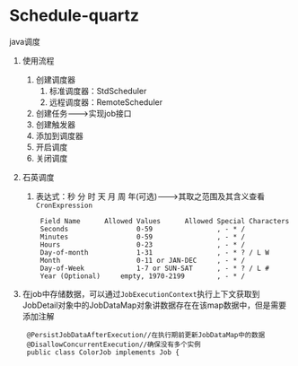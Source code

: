 # Schedule-quartz
java调度

1. 使用流程
	1. 创建调度器
		1. 标准调度器：StdScheduler
		2. 远程调度器：RemoteScheduler	
	2. 创建任务--->实现job接口
	3. 创建触发器
	4. 添加到调度器
	5. 开启调度
	6. 关闭调度 
1. 石英调度
	1. 表达式：秒 分 时 天 月 周 年(可选)--->其取之范围及其含义查看`CronExpression`
	
			Field Name	 	Allowed Values	 	Allowed Special Characters
			Seconds	 				0-59	 			, - * /
			Minutes	 				0-59	 			, - * /
			Hours	 				0-23	 			, - * /
			Day-of-month	 		1-31	 			, - * ? / L W
			Month	 				0-11 or JAN-DEC	 	, - * /
			Day-of-Week	 			1-7 or SUN-SAT	 	, - * ? / L #
			Year (Optional)	 	empty, 1970-2199	 	, - * /
2. 在job中存储数据，可以通过`JobExecutionContext`执行上下文获取到JobDetail对象中的JobDataMap对象讲数据存在在该map数据中，但是需要添加注解

		@PersistJobDataAfterExecution//在执行期前更新JobDataMap中的数据
		@DisallowConcurrentExecution//确保没有多个实例
		public class ColorJob implements Job {